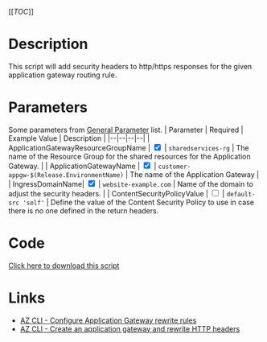 [[_TOC_]]

# Description
This script will add security headers to http/https responses for the given application gateway routing rule.

# Parameters
Some parameters from [General Parameter](/Azure/Azure-CLI-Snippets) list.
| Parameter | Required | Example Value | Description |
|--|--|--|--|
| ApplicationGatewayResourceGroupName | <input type="checkbox" checked> | `sharedservices-rg` | The name of the Resource Group for the shared resources for the Application Gateway. |
| ApplicationGatewayName | <input type="checkbox" checked> | `customer-appgw-$(Release.EnvironmentName)` | The name of the Application Gateway |
| IngressDomainName| <input type="checkbox" checked> | `website-example.com` | Name of the domain to adjust the security headers. |
| ContentSecurityPolicyValue | <input type="checkbox"> | `default-src 'self'` | Define the value of the  Content Security Policy to use in case there is no one defined in the return headers.

# Code
[Click here to download this script](../../../../src/Application-Gateway/Add-Application-Gateway-Security-Headers.ps1)

# Links

- [AZ CLI - Configure Application Gateway rewrite rules](https://docs.microsoft.com/en-us/cli/azure/network/application-gateway/rewrite-rule?view=azure-cli-latest)
- [AZ CLI - Create an application gateway and rewrite HTTP headers](https://docs.microsoft.com/en-us/azure/application-gateway/tutorial-http-header-rewrite-powershell)